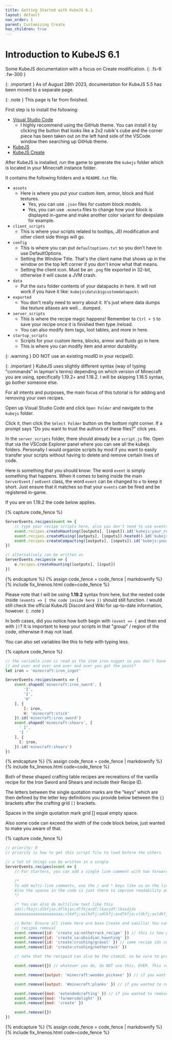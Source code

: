 ```yaml
---
title: Getting Started with KubeJS 6.1
layout: default
nav_order: 1
parent: Customizing Create
has_children: true
---
```


# Introduction to KubeJS 6.1
Some KubeJS documentation with a focus on Create modification.
{: .fs-6 .fw-300 }

{: .important }
As of August 28th 2023, documentation for KubeJS 5.5 has been moved to a separate page. 

{: .note }
This page is far from finished.

First step is to install the following:
- [Visual Studio Code](https://code.visualstudio.com/)
  - I highly recommend using the GitHub theme. You can install it by clicking the button that looks like a 2x2 rubik's cube and the corner piece has been taken out on the left hand side of the VSCode window then searching up GitHub theme.
- [KubeJS](https://www.curseforge.com/minecraft/mc-mods/kubejs)
- [KubeJS Create](https://www.curseforge.com/minecraft/mc-mods/kubejs-create)

After KubeJS is installed, run the game to generate the `kubejs` folder which is located in your Minecraft instance folder.

It contains the following folders and a `README.txt` file.
- `assets`
  - Here is where you put your custom item, armor, block and fluid textures. 
    - Yes, you can use `.json` files for custom block models.
    - Yes, you can use `.mcmeta` files to change how your block is displayed in-game and make another color variant for deepslate for example.
- `client_scripts`
  - This is where your scripts related to tooltips, JEI modification and other client side things will go.
- `config`
  - This is where you can put `defaultoptions.txt` so you don't have to use DefaultOptions.
  - Setting the Window Title. That's the client name that shows up in the window on the top left corner if you don't know what that means.
  - Setting the client icon. Must be an `.png` file exported in 32-bit, otherwise it will cause a JVM crash.
- `data`
  - Put the `data` folder contents of your datapacks in here. It will not work if you have it like: `kubejs\data\bigcustomdatapack\`
- `exported`
  - You don't really need to worry about it. It's just where data dumps like texture atlases are well... dumped.
- `server_scripts`
  - This is where the recipe magic happens! Remember to `Ctrl + S` to save your recipe once it is finished then type /reload.
  - You can also modify item tags, loot tables, and more in here. 
- `startup_scripts`
  - Scripts for your custom items, blocks, armor and fluids go in here.
  - This is where you can modify item and armor durability.

{: .warning }
DO NOT use an existing modID in your recipeID.

{: .important }
KubeJS uses slightly different syntax (way of typing "commands" in layman's terms) depending on which version of Minecraft you are using, specifically 1.19.2+ and 1.18.2. I will be skipping 1.16.5 syntax, go bother someone else.

For all intents and purposes, the main focus of this tutorial is for adding and removing your own recipes.

Open up Visual Studio Code and click `Open Folder` and navigate to the `kubejs` folder. 

Click it, then click the `Select Folder` button on the bottom right corner. If a prompt says "Do you want to trust the authors of these files?" click yes. 

In the `server_scripts` folder, there should already be a `script.js` file. Open that via the VSCode Explorer panel where you can see all the kubejs folders. Personally I would organize scripts by mod if you want to easily transfer your scripts without having to delete and remove certain lines of code.

Here is something that you should know: The word `event` is simply something that happens. When it comes to being inside the main `ServerEvent` / `onEvent` class, the word `event` can be changed to `e` to keep it short. Just ensure that it matches so that your `events` can be fired and be registered in-game.

If you are on 1.19.2 the code below applies.

{% capture code_fence %}
```js
ServerEvents.recipes(event => {
    // type your recipe scripts here, also you don't need to use events you can shorten it to ServerEvents.recipes(e => {}) instead
    event.recipes.createHaunting([outputs], [input]).id('kubejs:your_recipe_id_here') // haunting supports chanced outputs
    event.recipes.createMixing([outputs], [inputs]).heated().id('kubejs:your_recipe_id_here') // mixing and compacting support .heated() and .superheated() at the end
    event.recipes.createCompacting([outputs], [inputs]).id('kubejs:your_recipe_id_here')
})

// alternatively can be written as
ServerEvents.recipes(e => {
    e.recipes.createHaunting([outputs], [input])
})
```
{% endcapture %}
{% assign code_fence = code_fence | markdownify %}
{% include fix_linenos.html code=code_fence %}

Please note that I will be using **1.19.2** syntax from here, but the nested code inside `(events => { the code inside here })` should still function. I would still check the official KubeJS Discord and Wiki for up-to-date information, however.
{: .note }

In both cases, did you notice how both begin with `(event => {` and then end with `})`? It is important to keep your scripts in that "group" / region of the code, otherwise it may not load.

You can also set variables like this to help with typing less.

{% capture code_fence %}
```js
// the variable iron is read as the item iron nugget so you don't have to keep typing it over
// and over and over and over and over you get the point?
let iron = 'minecraft:iron_ingot'

ServerEvents.recipes(events => {
    event.shaped('minecraft:iron_sword', [
        'I',
        'I',
        'H'
    ], {
        I: iron,
        H: 'minecraft:stick' 
    }).id('minecraft:iron_sword')
    event.shaped('minecraft:shears', [
      ' I',
      'I '
    ], {
      I: iron,
    }).id('minecraft:shears')
})

```
{% endcapture %}
{% assign code_fence = code_fence | markdownify %}
{% include fix_linenos.html code=code_fence %}

Both of these shaped crafting table recipes are recreations of the vanilla recipe for the Iron Sword and Shears and include their Recipe ID.

The letters between the single quotation marks are the "keys" which are then defined by the letter key definitions you provide below between the `{}` brackets after the crafting grid `[]` brackets. 

Spaces in the single quotation mark grid [] equal empty space.

Also some code can exceed the width of the code block below, just wanted to make you aware of that.

{% capture code_fence %}
```js
// priority: 0
// priority is how to get this script file to load before the others

// a lot of things can be written in a single 
ServerEvents.recipes(event => {
    // For starters, you can add a single line comment with two forward slashes like at the beginning of THIS comment

    /*
    To add multi-line comments, use the / and * keys like so on the line above and below.
    Also the spaces in the code is just there to improve readability and is not mandatory
    */

    /* You can also do multiline text like this
    adsl;fkajs;dlkfjas;dflkjas;dlfkjasdf;lkasjdf;lkasdjds
    aaaaaaaaaaaaaaaaaaaaa;slkdfj;aslkdfj;adlkfj;asdlkfja;sldkfj;asldkfjasdlkfdajsdasf just make it readable */

    // Note: Ensure all items here are base Create and vanilla! You can use items from other mods, but this is just focused on Create
    // recipes removal
    event.remove({id: 'create_sa:netherrack_recipe' }) // this is how you remove specific recipes by their recipeid
    event.remove({id: 'create_sa:obsidian_haunting' })
    event.remove({id: 'create:crushing/gravel' }) // some recipe ids contain modid:recipetype/slashes
    event.remove({id: 'create:crushing/netherrack' })

    // note that the recipeid can also be the itemid, so be sure to press F3 + H to enable Advanced tooltips.

    event.remove({}) // whatever you do, do NOT use this, EVER. This removes ALL recipes that can be removed.

    event.remove({output: 'minecraft:wooden_pickaxe' }) // if you want to remove all recipes that output a specific item, this is how you do it.

    event.remove({output: '#minecraft:planks' }) // if you wanted to remove all recipes that output all items with a specific tag

    event.remove({mod: 'extendedcrafting' }) // if you wanted to remove all recipes from a specific mod
    event.remove({mod: 'farmersdelight' })
    event.remove({mod: 'create' }) 

    event.remove({})
})
```
{% endcapture %}
{% assign code_fence = code_fence | markdownify %}
{% include fix_linenos.html code=code_fence %}


